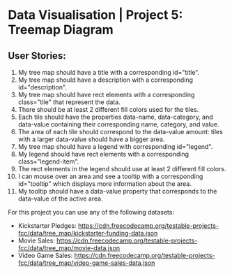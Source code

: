 # Data Visualisation | Project 5: Treemap Diagram

## User Stories:
1. My tree map should have a title with a corresponding id="title".
2. My tree map should have a description with a corresponding id="description".
3. My tree map should have rect elements with a corresponding class="tile" that represent the data.
4. There should be at least 2 different fill colors used for the tiles.
5. Each tile should have the properties data-name, data-category, and data-value containing their corresponding name, category, and value.
6. The area of each tile should correspond to the data-value amount: tiles with a larger data-value should have a bigger area.
7. My tree map should have a legend with corresponding id="legend".
8. My legend should have rect elements with a corresponding class="legend-item".
9. The rect elements in the legend should use at least 2 different fill colors.
10. I can mouse over an area and see a tooltip with a corresponding id="tooltip" which displays more information about the area.
11. My tooltip should have a data-value property that corresponds to the data-value of the active area.

For this project you can use any of the following datasets:
- Kickstarter Pledges: https://cdn.freecodecamp.org/testable-projects-fcc/data/tree_map/kickstarter-funding-data.json
- Movie Sales: https://cdn.freecodecamp.org/testable-projects-fcc/data/tree_map/movie-data.json
- Video Game Sales: https://cdn.freecodecamp.org/testable-projects-fcc/data/tree_map/video-game-sales-data.json